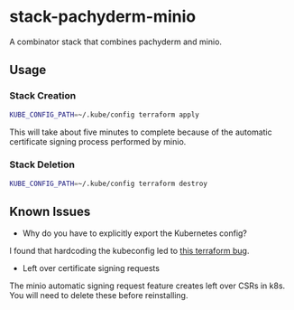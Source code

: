 # stack-pachyderm-minio

A combinator stack that combines pachyderm and minio.

## Usage

### Stack Creation

```bash
KUBE_CONFIG_PATH=~/.kube/config terraform apply
```

This will take about five minutes to complete because of the automatic certificate signing process performed by minio.

### Stack Deletion

```bash
KUBE_CONFIG_PATH=~/.kube/config terraform destroy 
```

## Known Issues

- Why do you have to explicitly export the Kubernetes config?

I found that hardcoding the kubeconfig led to [this terraform bug](https://github.com/terraform-aws-modules/terraform-aws-eks/issues/1234).

- Left over certificate signing requests

The minio automatic signing request feature creates left over CSRs in k8s. You will need to delete these before reinstalling.
